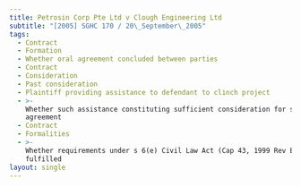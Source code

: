 ```yaml
---
title: Petrosin Corp Pte Ltd v Clough Engineering Ltd
subtitle: "[2005] SGHC 170 / 20\_September\_2005"
tags:
  - Contract
  - Formation
  - Whether oral agreement concluded between parties
  - Contract
  - Consideration
  - Past consideration
  - Plaintiff providing assistance to defendant to clinch project
  - >-
    Whether such assistance constituting sufficient consideration for subsequent
    agreement
  - Contract
  - Formalities
  - >-
    Whether requirements under s 6(e) Civil Law Act (Cap 43, 1999 Rev Ed)
    fulfilled
layout: single
---
```


